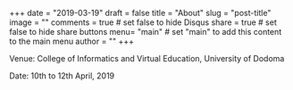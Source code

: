 +++
date = "2019-03-19"
draft = false
title = "About"
slug = "post-title"
image = ""
comments = true	# set false to hide Disqus
share = true	# set false to hide share buttons
menu= "main"		# set "main" to add this content to the main menu
author = ""
+++

Venue: College of Informatics and Virtual Education, University of Dodoma

Date: 10th to 12th April, 2019
